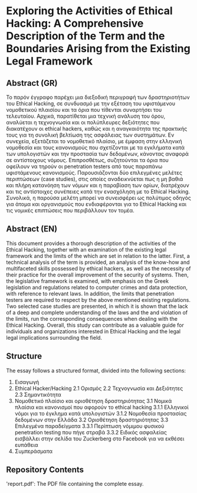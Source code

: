 # Exploring the Activities of Ethical Hacking: A Comprehensive Description of the Term and the Boundaries Arising from the Existing Legal Framework

## Abstract (GR)

Το παρόν έγγραφο παρέχει μια διεξοδική περιγραφή των δραστηριοτήτων του Ethical
Hacking, σε συνδυασμό με την εξέταση του υφιστάμενου νομοθετικού πλαισίου και τα όρια
που τίθενται συναρτήσει του τελευταίου. Αρχικά, παρατίθεται μια τεχνική ανάλυση του όρου,
αναλύεται η τεχνογνωσία και οι πολύπλευρες δεξιότητες που διακατέχουν οι ethical hackers,
καθώς και η αναγκαιότητα της πρακτικής τους για τη συνολική βελτίωση της ασφάλειας των
συστημάτων. Εν συνεχεία, εξετάζεται το νομοθετικό πλαίσιο, με έμφαση στην ελληνική
νομοθεσία και τους κανονισμούς που σχετίζονται με τα εγκλήματα κατά των υπολογιστών και
την προστασία των δεδομένων, κάνοντας αναφορά σε αντίστοιχους νόμους. Επιπροσθέτως,
συζητούνται τα όρια που οφείλουν να τηρούν οι penetration testers από τους παραπάνω
υφιστάμενους κανονισμούς. Παρουσιάζονται δύο επιλεγμένες μελέτες περιπτώσεων (case
studies), στις οποίες αναδεικνύεται πως η μη βαθιά και πλήρη κατανόηση των νόμων και η
παραβίαση των ορίων, διατρέχουν και τις αντίστοιχες συνέπειες κατά την ενασχόληση με το
Ethical Hacking. Συνολικά, η παρούσα μελέτη μπορεί να συνεισφέρει ως πολύτιμος οδηγός
για άτομα και οργανισμούς που ενδιαφέρονται για το Ethical Hacking και τις νομικές
επιπτώσεις που περιβάλλουν τον τομέα.

## Abstract (EN)

This document provides a thorough description of the activities of the Ethical Hacking,
together with an examination of the existing legal framework and the limits of the
which are set in relation to the latter. First, a technical analysis of the term is provided,
an analysis of the know-how and multifaceted skills possessed by ethical hackers,
as well as the necessity of their practice for the overall improvement of the security of
systems. Then, the legislative framework is examined, with emphasis on the Greek
legislation and regulations related to computer crimes and data protection, 
with reference to relevant laws. In addition, the limits that penetration testers are required 
to respect by the above mentioned existing regulations. Two selected case studies are presented, 
in which it is shown that the lack of a deep and complete understanding of the laws and the
and violation of the limits, run the corresponding consequences when dealing with the
Ethical Hacking. Overall, this study can contribute as a valuable guide for individuals and organizations 
interested in Ethical Hacking and the legal legal implications surrounding the field.

## Structure
The essay follows a structured format, divided into the following sections:

1. Εισαγωγή 
2. Ethical Hacker/Hacking 
2.1 Ορισμός 
2.2 Τεχνογνωσία και Δεξιότητες 
2.3 Σημαντικότητα 
3. Νομοθετικό πλαίσιο και οριοθέτηση δραστηριότητας 
3.1 Νομικά πλαίσια και κανονισμοί που αφορούν το ethical hacking
3.1.1 Ελληνικοί νόμοι για το έγκλημα κατά υπολογιστών 
3.1.2 Νομοθεσία προστασίας δεδομένων στην Ελλάδα 
3.2 Οριοθέτηση δραστηριότητας 
3.3 Επιλεγμένα παραδείγματα 
3.3.1 Περίπτωση νόμιμου φυσικού penetration testing που πήγε στραβά 
3.3.2 Ειδικός ασφαλείας εισβάλλει στην σελίδα του Zuckerberg στο Facebook για να εκθέσει
ευπάθεια 
4. Συμπεράσματα

## Repository Contents
'report.pdf': The PDF file containing the complete essay.
